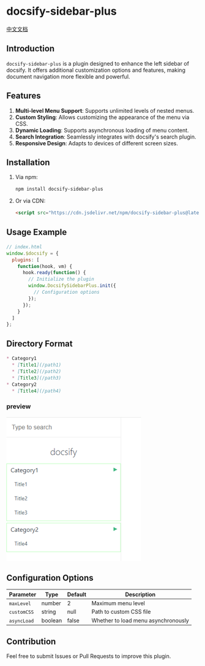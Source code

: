 # docsify-sidebar-plus

[中文文档](README_CN.md)

## Introduction
`docsify-sidebar-plus` is a plugin designed to enhance the left sidebar of docsify. It offers additional customization options and features, making document navigation more flexible and powerful.

## Features
1. **Multi-level Menu Support**: Supports unlimited levels of nested menus.
2. **Custom Styling**: Allows customizing the appearance of the menu via CSS.
3. **Dynamic Loading**: Supports asynchronous loading of menu content.
4. **Search Integration**: Seamlessly integrates with docsify's search plugin.
5. **Responsive Design**: Adapts to devices of different screen sizes.

## Installation
1. Via npm:
   ```bash
   npm install docsify-sidebar-plus
   ```
2. Or via CDN:
   ```html
   <script src="https://cdn.jsdelivr.net/npm/docsify-sidebar-plus@latest/dist/docsify-sidebar-plus.min.js"></script>
   ```

## Usage Example
```javascript
// index.html
window.$docsify = {
  plugins: [
    function(hook, vm) {
      hook.ready(function() {
        // Initialize the plugin
        window.DocsifySidebarPlus.init({
          // Configuration options
        });
      });
    }
  ]
};
```

## Directory Format
```markdown
* Category1
  * [Title1](/path1)
  * [Title2](/path2)
  * [Title3](/path3)
* Category2
  * [Title4](/path4)
```

### preview

![](./README.png)

## Configuration Options
| Parameter | Type | Default | Description |
|------|------|--------|------|
| `maxLevel` | number | 2 | Maximum menu level |
| `customCSS` | string | null | Path to custom CSS file |
| `asyncLoad` | boolean | false | Whether to load menu asynchronously |

## Contribution
Feel free to submit Issues or Pull Requests to improve this plugin.